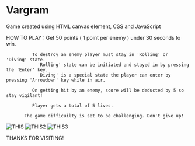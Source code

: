 # Vargram
Game created using HTML canvas element, CSS and JavaScript

HOW TO PLAY : Get 50 points ( 1 point per enemy ) under 30 seconds to win.
              
              To destroy an enemy player must stay in 'Rolling' or 'Diving' state.
                'Rolling' state can be initiated and stayed in by pressing the 'Enter' key.
                'Diving' is a special state the player can enter by pressing 'Arrowdown' key while in air.
              
              On getting hit by an enemy, score will be deducted by 5 so stay vigilant!
              
              Player gets a total of 5 lives.
           
           The game difficuilty is set to be challenging. Don't give up!
           
           
![THIS ](https://user-images.githubusercontent.com/130907730/233382213-f0c53919-ad18-46ab-bb87-fa4f2451bc16.png)
![THIS2](https://user-images.githubusercontent.com/130907730/233382254-9441a8d6-e824-419b-a7eb-f36fba0c71d6.jpg)
![THIS3](https://user-images.githubusercontent.com/130907730/233383312-e85bbe9f-472f-4cbd-b3e1-af435a0a9a6f.jpg)

THANKS FOR VISITING! 
